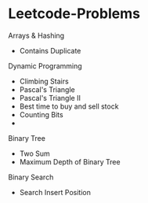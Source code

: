 # Leetcode-Problems

Arrays & Hashing
 - Contains Duplicate

Dynamic Programming 
 - Climbing Stairs
 - Pascal's Triangle
 - Pascal's Triangle II
 - Best time to buy and sell stock
 - Counting Bits
 -    

Binary Tree
 - Two Sum
 - Maximum Depth of Binary Tree

Binary Search
 - Search Insert Position
